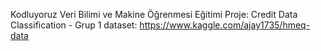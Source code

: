 Kodluyoruz Veri Bilimi ve Makine Öğrenmesi Eğitimi
Proje:
Credit Data Classification - Grup 1
dataset: https://www.kaggle.com/ajay1735/hmeq-data
